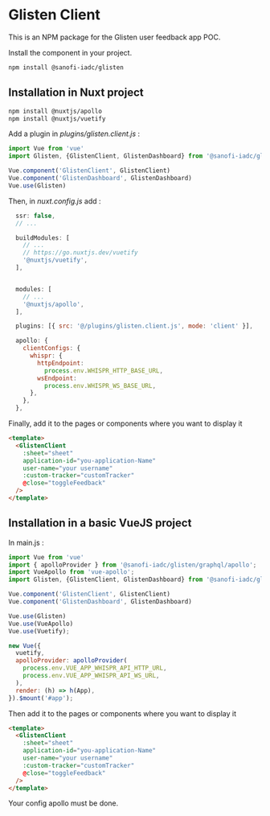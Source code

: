# Glisten Client

This is an NPM package for the Glisten user feedback app POC.

<!-- USAGE EXAMPLES -->

Install the component in your project.

```sh
npm install @sanofi-iadc/glisten
```

## Installation in Nuxt project

```sh
npm install @nuxtjs/apollo
npm install @nuxtjs/vuetify
```

Add a plugin in _plugins/glisten.client.js_ :

```javascript
import Vue from 'vue'
import Glisten, {GlistenClient, GlistenDashboard} from '@sanofi-iadc/glisten'

Vue.component('GlistenClient', GlistenClient)
Vue.component('GlistenDashboard', GlistenDashboard)
Vue.use(Glisten)
```

Then, in *nuxt.config.js* add :

```javascript
  ssr: false,
  // ...

  buildModules: [
    // ...
    // https://go.nuxtjs.dev/vuetify
    '@nuxtjs/vuetify',
  ],


  modules: [
    // ...
    '@nuxtjs/apollo',
  ],

  plugins: [{ src: '@/plugins/glisten.client.js', mode: 'client' }],

  apollo: {
    clientConfigs: {
      whispr: {
        httpEndpoint:
          process.env.WHISPR_HTTP_BASE_URL,
        wsEndpoint: 
          process.env.WHISPR_WS_BASE_URL,
      },
    },
  },
```

Finally, add it to the pages or components where you want to display it

```html
<template>
  <GlistenClient
    :sheet="sheet"
    application-id="you-application-Name"
    user-name="your username"
    :custom-tracker="customTracker"
    @close="toggleFeedback"
  />
</template>
```
## Installation in a basic VueJS project

In main.js : 


```javascript
import Vue from 'vue'
import { apolloProvider } from '@sanofi-iadc/glisten/graphql/apollo';
import VueApollo from 'vue-apollo';
import Glisten, {GlistenClient, GlistenDashboard} from '@sanofi-iadc/glisten'

Vue.component('GlistenClient', GlistenClient)
Vue.component('GlistenDashboard', GlistenDashboard)

Vue.use(Glisten)
Vue.use(VueApollo)
Vue.use(Vuetify);

new Vue({
  vuetify,
  apolloProvider: apolloProvider(
    process.env.VUE_APP_WHISPR_API_HTTP_URL,
    process.env.VUE_APP_WHISPR_API_WS_URL,
  ),
  render: (h) => h(App),
}).$mount('#app');

```
Then add it to the pages or components where you want to display it

```html
<template>
  <GlistenClient
    :sheet="sheet"
    application-id="you-application-Name"
    user-name="your username"
    :custom-tracker="customTracker"
    @close="toggleFeedback"
  />
</template>
```

Your config apollo must be done.